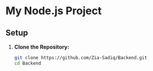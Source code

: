 # My Node.js Project

## Setup

1. **Clone the Repository:**

   ```bash
   git clone https://github.com/Zia-Sadiq/Backend.git
   cd Backend
